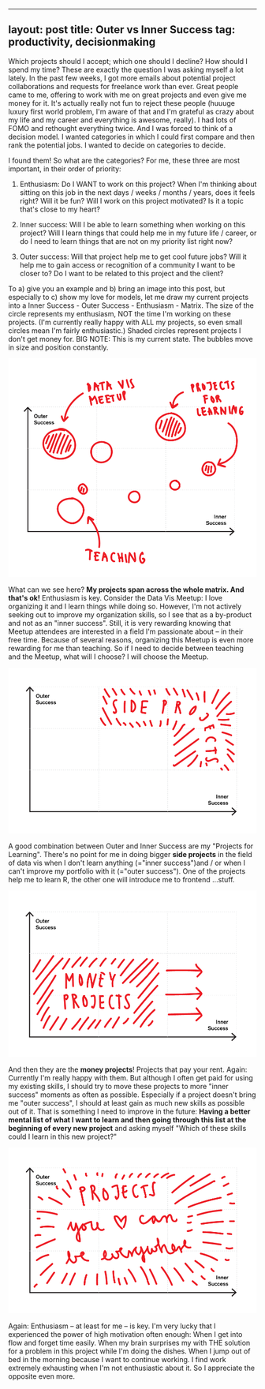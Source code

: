 
---
layout: post
title: Outer vs Inner Success
tag: productivity, decisionmaking
---
Which projects should I accept; which one should I decline? How should I spend my time? These are exactly the question I was asking myself a lot lately. In the past few weeks, I got more emails about potential project collaborations and requests for freelance work than ever. Great people came to me, offering to work with me on great projects and even give me money for it. It's actually really not fun to reject these people (huuuge luxury first world problem, I'm aware of that and I'm grateful as crazy about my life and my career and everything is awesome, really). I had lots of FOMO and rethought everything twice. And I was forced to think of a decision model. I wanted categories in which I could first compare and then rank the potential jobs. I wanted to decide on categories to decide. 

I found them! So what are the categories? 
For me, these three are most important, in their order of priority:

1. Enthusiasm: Do I WANT to work on this project? When I'm thinking about sitting on this job in the next days / weeks / months / years, does it feels right? Will it be fun? Will I work on this project motivated? Is it a topic that's close to my heart? 

2. Inner success: Will I be able to learn something when working on this project? Will I learn things that could help me in my future life / career, or do I need to learn things that are not on my priority list right now? 

3. Outer success: Will that project help me to get cool future jobs? Will it help me to gain access or recognition of a community I want to be closer to? Do I want to be related to this project and the client? 


To a) give you an example and b) bring an image into this post, but especially to c) show my love for models, let me draw my current projects into a Inner Success - Outer Success - Enthusiasm - Matrix. The size of the circle represents my enthusiasm, NOT the time I'm working on these projects. (I'm currently really happy with ALL my projects, so even small circles mean I'm fairly enthusiastic.) Shaded circles represent projects I don't get money for. BIG NOTE: This is my current state. The bubbles move in size and position constantly. 

![image](pic/151202_decide3.gif)

What can we see here? **My projects span across the whole matrix. And that's ok!** Enthusiasm is key. Consider the Data Vis Meetup: I love organizing it and I learn things while doing so. However, I'm not actively seeking out to improve my organization skills, so I see that as a by-product and not as an "inner success". Still, it is very rewarding knowing that Meetup attendees are interested in a field I'm passionate about – in their free time. Because of several reasons, organizing this Meetup is even more rewarding for me than teaching. So if I need to decide between teaching and the Meetup, what will I choose? I will choose the Meetup. 

![image](pic/151202_decide.gif)

A good combination between Outer and Inner Success are my "Projects for Learning". There's no point for me in doing bigger **side projects** in the field of data vis when I don't learn anything (="inner success")and / or when I can't improve my portfolio with it (="outer success"). One of the projects help me to learn R, the other one will introduce me to frontend ...stuff. 

![image](pic/151202_decide1.gif)

And then they are the **money projects**! Projects that pay your rent. Again: Currently I'm really happy with them. But although I often get paid for using my existing skills, I should try to move these projects to more "inner success" moments as often as possible. Especially if a project doesn't bring me "outer success", I should at least gain as much new skills as possible out of it. That is something I need to improve in the future: **Having a better mental list of what I want to learn and then going through this list at the beginning of every new project** and asking myself "Which of these skills could I learn in this new project?"

![image](pic/151202_decide2.gif)

Again: Enthusiasm – at least for me – is key. I'm very lucky that I experienced the power of high motivation often enough: When I get into flow and forget time easily. When my brain surprises my with THE solution for a problem in this project while I'm doing the dishes. When I jump out of bed in the morning because I want to continue working. I find work extremely exhausting when I'm not enthusiastic about it. So I appreciate the opposite even more. 
